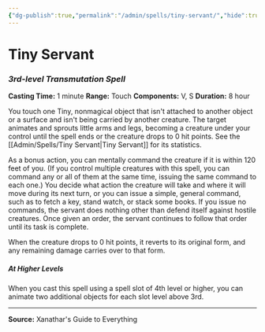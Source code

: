 ```yaml
---
{"dg-publish":true,"permalink":"/admin/spells/tiny-servant/","hide":true,"updated":"2025-08-11T11:53:31.208+01:00"}
---
```


# Tiny Servant
### *3rd-level Transmutation Spell*
**Casting Time:** 1 minute
**Range:** Touch
**Components:** V, S
**Duration:** 8 hour

You touch one Tiny, nonmagical object that isn't attached to another object or a surface and isn't being carried by another creature. The target animates and sprouts little arms and legs, becoming a creature under your control until the spell ends or the creature drops to 0 hit points. See the [[Admin/Spells/Tiny Servant\|Tiny Servant]] for its statistics.

As a bonus action, you can mentally command the creature if it is within 120 feet of you. (If you control multiple creatures with this spell, you can command any or all of them at the same time, issuing the same command to each one.) You decide what action the creature will take and where it will move during its next turn, or you can issue a simple, general command, such as to fetch a key, stand watch, or stack some books. If you issue no commands, the servant does nothing other than defend itself against hostile creatures. Once given an order, the servant continues to follow that order until its task is complete.

When the creature drops to 0 hit points, it reverts to its original form, and any remaining damage carries over to that form.

##### At Higher Levels
When you cast this spell using a spell slot of 4th level or higher, you can animate two additional objects for each slot level above 3rd.

---
**Source:** Xanathar's Guide to Everything